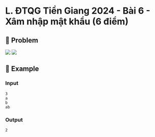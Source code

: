 # L. ĐTQG Tiền Giang 2024 - Bài 6 - Xâm nhập mật khẩu (6 điểm)

## 📖 Problem

![](https://espresso.codeforces.com/c595a756cc2333dc79385ab2f4189fab8fa56cb1.png)
![](https://espresso.codeforces.com/36bce488eeb3b15eeb15a0bfd300ed76a705e533.png)


## 🧠 Example

### Input

```text
3
a
b
ab
```

### Output

```text
2
```



